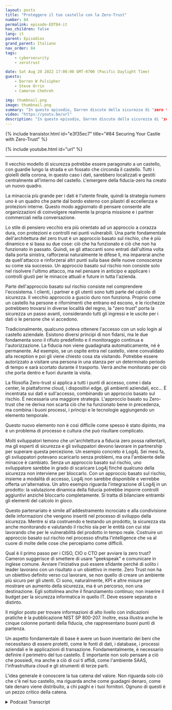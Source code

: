 ```yaml
---
layout: posts
title: "Proteggere il tuo castello con la Zero-Trust"
number: 84
permalink: episode-EDT84-it
has_children: false
lang: it
parent: Episódios
grand_parent: Italiano
nav_order: 84
tags:
    - cybersecurity
    - zerotrust

date: Sat Aug 20 2022 17:00:00 GMT-0700 (Pacific Daylight Time)
guests:
    - Darren W Pulsipher
    - Steve Orrin
    - Cameron Chehreh

img: thumbnail.png
image: thumbnail.png
summary: "In questo episodio, Darren discute della sicurezza di "zero trust" con Steve Orrin di Intel, CTO del settore pubblico, e Cameron Chehreh, VP-GM del settore pubblico."
video: "https://youtu.be/url"
description: "In questo episodio, Darren discute della sicurezza di "zero trust" con Steve Orrin di Intel, CTO del settore pubblico, e Cameron Chehreh, VP-GM del settore pubblico."
---
```


<div>
{% include transistor.html id="e3f35ec7" title="#84 Securing Your Castle with Zero-Trust" %}

{% include youtube.html id="url" %}
</div>

---

Il vecchio modello di sicurezza potrebbe essere paragonato a un castello, con guardie lungo la strada e un fossato che circonda il castello. Tutti i gioielli della corona, in questo caso i dati, sarebbero localizzati e gestiti centralmente all'interno del castello. L'emergere della fiducia-zero ha creato un nuovo quadro.

La minaccia più grande per i dati è l'utente finale, quindi la strategia numero uno è un quadro che parte dal bordo esterno con pilastri di eccellenza e protezioni interne. Questo modo aggiornato di pensare consente alle organizzazioni di coinvolgere realmente la propria missione e i partner commerciali nella conversazione.

Lo stile di pensiero vecchio era più orientato ad un approccio a corazza dura, con protezioni e controlli nei punti vulnerabili. Una parte fondamentale dell'architettura del zero trust è un approccio basato sul rischio, che è più dinamico e si basa su due cose: ciò che ha funzionato e ciò che non ha funzionato in passato. Quindi, se gli attaccanti sono entrati dall'ultima volta dalla porta sinistra, rafforzerai naturalmente le difese lì, ma imparerai anche da quell'attacco e rinforzerai altri punti sulla base delle nuove conoscenze su come sia successo. Un approccio basato sul rischio non consiste solo nel risolvere l'ultimo attacco, ma nel pensare in anticipo e applicare i controlli giusti per le minacce attuali e future in tutta l'azienda.

Parte dell'approccio basato sul rischio consiste nel comprendere l'ecosistema. I clienti, i partner e gli utenti sono tutti parte del calcolo di sicurezza. Il vecchio approccio a guscio duro non funziona. Proprio come un castello ha persone e rifornimenti che entrano ed escono, e le ricchezze potrebbero trovarsi in diverse località del regno, la "zero trust" porta la sicurezza un passo avanti, considerando tutti gli ingressi e le uscite per i dati o le persone che vi accedono.

Tradicionalmente, qualcuno poteva ottenere l'accesso con un solo login al castello aziendale. Esistono diversi principi di non fidarsi, ma le due fondamenta sono il rifiuto predefinito e il monitoraggio continua e l'autorizzazione. La fiducia non viene guadagnata automaticamente, né è permanente. Ad esempio, se un ospite entra nel castello, viene convalidato alla reception e poi gli viene chiesto cosa sta visitando. Potrebbe essere autorizzato a visitare una persona in una stanza per un determinato periodo di tempo e sarà scortato durante il trasporto. Verrà anche monitorato per ciò che porta dentro e fuori durante la visita.

La filosofia Zero-trust si applica a tutti i punti di accesso, come i data center, le piattaforme cloud, i dispositivi edge, gli ambienti aziendali, ecc... È incentrata sui dati e sull'accesso, combinando un approccio basato sul rischio. È necessaria una maggiore strategia. L'approccio basato su Zero-trust che ne deriva non scarta ciò che ha funzionato bene in precedenza, ma combina i buoni processi, i principi e le tecnologie aggiungendo un elemento temporale.

Questo nuovo elemento non è così difficile come spesso è stato dipinto, ma è un problema di processo e cultura che può risultare complicato.

Molti sviluppatori temono che un'architettura a fiducia zero possa rallentarli, ma gli esperti di sicurezza e gli sviluppatori devono lavorare in partnership per superare questa percezione. Un esempio concreto è Log4j. Sei mesi fa, gli sviluppatori potevano scaricarlo senza problemi, ma ora l'ambiente delle minacce è cambiato. Senza un approccio basato sul rischio, uno sviluppatore sarebbe in grado di scaricare Log4j finché qualcuno della sicurezza non interviene per bloccarlo. Con un approccio basato sul rischio, insieme a modalità di accesso, Log4j non sarebbe disponibile e verrebbe offerta un'alternativa. Un altro esempio riguarda l'integrazione di Log4j in un prodotto: la valutazione dinamica della fiducia potrebbe imporre controlli aggiuntivi anziché bloccarlo completamente. Si tratta di bilanciare entrambi gli elementi del calcolo in gioco.

Questo partenariato è simile all'addestramento incrociato e alla condivisione delle informazioni che vengono inseriti nel processo di sviluppo della sicurezza. Mentre si sta costruendo e testando un prodotto, la sicurezza sta anche monitorando e valutando il rischio sia per le entità con cui stai lavorando che per le vulnerabilità del prodotto in tempo reale. Costruire un approccio basato sul rischio nel processo sfrutta l'intelligence che va al cuore di molte delle cose che percepiamo come difficili.

Qual è il primo passo per i CISO, CIO o CTO per avviare la zero trust? Cameron suggerisce di smettere di usare "geekspeak" e comunicare in inglese comune. Avviare l'iniziativa può essere sfidante perché di solito i leader lavorano con un risultato o un obiettivo in mente. Zero Trust non ha un obiettivo definito verso cui lavorare, se non quello di creare un ambiente più sicuro per gli utenti. Ci sono, naturalmente, KPI e altre misure per mostrare un aumento della sicurezza, ma è un percorso, non una destinazione. Egli sottolinea anche il finanziamento continuo; non inserire il budget per la sicurezza informatica in quello IT. Deve essere separato e distinto.

Il miglior posto per trovare informazioni di alto livello con indicazioni pratiche è la pubblicazione NIST SP 800-207. Inoltre, essa illustra anche le cinque colonne portanti della fiducia, che rappresentano buoni punti di partenza.

Un aspetto fondamentale di base è avere un buon inventario dei beni che necessitano di essere protetti, come le fonti di dati, i database, i processi aziendali e le applicazioni di transazione. Fondamentalmente, è necessario definire il perimetro del tuo castello. È importante non solo pensare a ciò che possiedi, ma anche a ciò di cui ti affidi, come l'ambiente SAAS, l'infrastruttura cloud e gli strumenti di terze parti.

L'idea generale è conoscere la tua catena del valore. Non riguarda solo ciò che c'è nel tuo castello, ma riguarda anche come guadagni denaro, come tale denaro viene distribuito, a chi paghi e i tuoi fornitori. Ognuno di questi è un pezzo critico della catena.



<details>
<summary> Podcast Transcript </summary>

<p></p>

</details>
